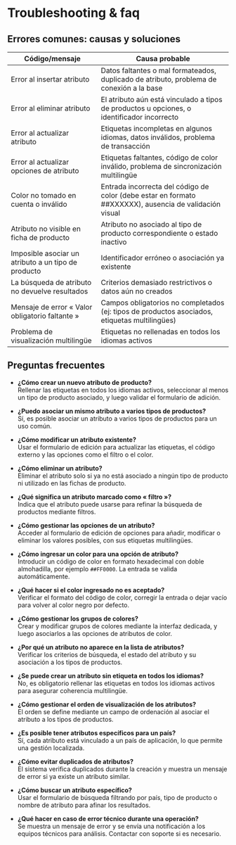 # Troubleshooting & faq

## Errores comunes: causas y soluciones

| Código/mensaje                      | Causa probable                                                                                  |
|-----------------------------------|------------------------------------------------------------------------------------------------|
| Error al insertar atributo         | Datos faltantes o mal formateados, duplicado de atributo, problema de conexión a la base       |
| Error al eliminar atributo         | El atributo aún está vinculado a tipos de productos u opciones, o identificador incorrecto      |
| Error al actualizar atributo       | Etiquetas incompletas en algunos idiomas, datos inválidos, problema de transacción              |
| Error al actualizar opciones de atributo | Etiquetas faltantes, código de color inválido, problema de sincronización multilingüe          |
| Color no tomado en cuenta o inválido | Entrada incorrecta del código de color (debe estar en formato ##XXXXXX), ausencia de validación visual |
| Atributo no visible en ficha de producto | Atributo no asociado al tipo de producto correspondiente o estado inactivo                      |
| Imposible asociar un atributo a un tipo de producto | Identificador erróneo o asociación ya existente                                              |
| La búsqueda de atributo no devuelve resultados | Criterios demasiado restrictivos o datos aún no creados                                      |
| Mensaje de error « Valor obligatorio faltante » | Campos obligatorios no completados (ej: tipos de productos asociados, etiquetas multilingües) |
| Problema de visualización multilingüe | Etiquetas no rellenadas en todos los idiomas activos                                          |

## Preguntas frecuentes

- **¿Cómo crear un nuevo atributo de producto?**  
  Rellenar las etiquetas en todos los idiomas activos, seleccionar al menos un tipo de producto asociado, y luego validar el formulario de adición.

- **¿Puedo asociar un mismo atributo a varios tipos de productos?**  
  Sí, es posible asociar un atributo a varios tipos de productos para un uso común.

- **¿Cómo modificar un atributo existente?**  
  Usar el formulario de edición para actualizar las etiquetas, el código externo y las opciones como el filtro o el color.

- **¿Cómo eliminar un atributo?**  
  Eliminar el atributo solo si ya no está asociado a ningún tipo de producto ni utilizado en las fichas de producto.

- **¿Qué significa un atributo marcado como « filtro »?**  
  Indica que el atributo puede usarse para refinar la búsqueda de productos mediante filtros.

- **¿Cómo gestionar las opciones de un atributo?**  
  Acceder al formulario de edición de opciones para añadir, modificar o eliminar los valores posibles, con sus etiquetas multilingües.

- **¿Cómo ingresar un color para una opción de atributo?**  
  Introducir un código de color en formato hexadecimal con doble almohadilla, por ejemplo `##FF0000`. La entrada se valida automáticamente.

- **¿Qué hacer si el color ingresado no es aceptado?**  
  Verificar el formato del código de color, corregir la entrada o dejar vacío para volver al color negro por defecto.

- **¿Cómo gestionar los grupos de colores?**  
  Crear y modificar grupos de colores mediante la interfaz dedicada, y luego asociarlos a las opciones de atributos de color.

- **¿Por qué un atributo no aparece en la lista de atributos?**  
  Verificar los criterios de búsqueda, el estado del atributo y su asociación a los tipos de productos.

- **¿Se puede crear un atributo sin etiqueta en todos los idiomas?**  
  No, es obligatorio rellenar las etiquetas en todos los idiomas activos para asegurar coherencia multilingüe.

- **¿Cómo gestionar el orden de visualización de los atributos?**  
  El orden se define mediante un campo de ordenación al asociar el atributo a los tipos de productos.

- **¿Es posible tener atributos específicos para un país?**  
  Sí, cada atributo está vinculado a un país de aplicación, lo que permite una gestión localizada.

- **¿Cómo evitar duplicados de atributos?**  
  El sistema verifica duplicados durante la creación y muestra un mensaje de error si ya existe un atributo similar.

- **¿Cómo buscar un atributo específico?**  
  Usar el formulario de búsqueda filtrando por país, tipo de producto o nombre de atributo para afinar los resultados.

- **¿Qué hacer en caso de error técnico durante una operación?**  
  Se muestra un mensaje de error y se envía una notificación a los equipos técnicos para análisis. Contactar con soporte si es necesario.